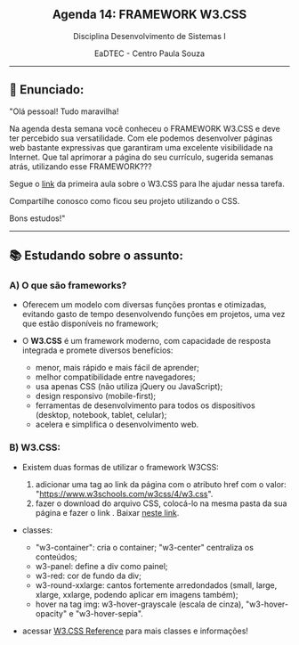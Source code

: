 <div align="center">

<h2> Agenda 14: FRAMEWORK W3.CSS</h2>
<p>Disciplina Desenvolvimento de Sistemas I

EaDTEC - Centro Paula Souza</p>

</div>

<hr>

## 💬 Enunciado:

<p> "Olá pessoal! Tudo maravilha!

Na agenda desta semana você conheceu o FRAMEWORK W3.CSS e deve ter percebido sua versatilidade. Com ele podemos desenvolver páginas web bastante expressivas que garantiram uma excelente visibilidade na Internet. Que tal aprimorar a página do seu currículo, sugerida semanas atrás, utilizando esse FRAMEWORK???

Segue o [link](https://www.youtube.com/watch?v=ZMCemNmB_v0) da primeira aula sobre o W3.CSS para lhe ajudar nessa tarefa.

Compartilhe conosco como ficou seu projeto utilizando o CSS.

Bons estudos!"</p>

<hr>

## 📚 Estudando sobre o assunto:

### A) O que são frameworks?

- Oferecem um modelo com diversas funções prontas e otimizadas, evitando gasto de tempo desenvolvendo funções em projetos, uma vez que estão
disponíveis no framework;
- O <strong>W3.CSS</strong> é um framework moderno, com capacidade de resposta integrada e promete diversos benefícios:

  - menor, mais rápido e mais fácil de aprender;
  - melhor compatibilidade entre navegadores;
  - usa apenas CSS (não utiliza jQuery ou JavaScript);
  - design responsivo (mobile-first);
  - ferramentas de desenvolvimento para todos os dispositivos (desktop, notebook, tablet, celular);
  - acelera e simplifica o desenvolvimento web.

### B) W3.CSS:

- Existem duas formas de utilizar o framework W3CSS:

  1. adicionar uma tag ao link da página com o atributo href com o valor: "https://www.w3schools.com/w3css/4/w3.css".
  2. fazer o download do arquivo CSS, colocá-lo na mesma pasta da sua página e fazer o link . Baixar [neste link](https://www.w3schools.com/w3css/4/w3.css).

- classes:

  - "w3-container": cria o container; "w3-center" centraliza os conteúdos;
  - w3-panel: define a div como painel;
  - w3-red: cor de fundo da div;
  - w3-round-xxlarge: cantos fortemente arredondados (small, large, xlarge, xxlarge, podendo aplicar em imagens também);
  - hover na tag img: w3-hover-grayscale (escala de cinza), "w3-hover-opacity" e "w3-hover-sepia".

- acessar [W3.CSS Reference](https://www.w3schools.com/w3css/w3css_references.asp#display) para mais classes e informações!